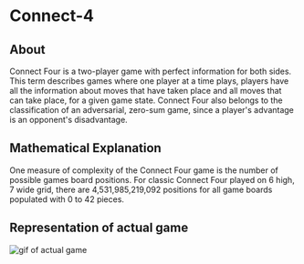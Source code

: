 # Connect-4
## About
Connect Four is a two-player game with perfect information for both sides. 
This term describes games where one player at a time plays, players have all the information about moves that have taken place and all moves that can take place, for a given game state. 
Connect Four also belongs to the classification of an adversarial, zero-sum game, since a player's advantage is an opponent's disadvantage.
## Mathematical Explanation
One measure of complexity of the Connect Four game is the number of possible games board positions. 
For classic Connect Four played on 6 high, 7 wide grid, there are 4,531,985,219,092 positions for all game boards populated with 0 to 42 pieces.
## Representation of actual game
![gif of actual game](https://www.thesprucecrafts.com/thmb/Y9BJp2I4pBZCo3Brz-vs7YSEAR8=/1500x844/smart/filters:no_upscale()/how-to-win-at-connect-four-basic-strategy-tips-412539_V2A-eb39b32d7a314ad28fbe30b4cb871968.gif)



